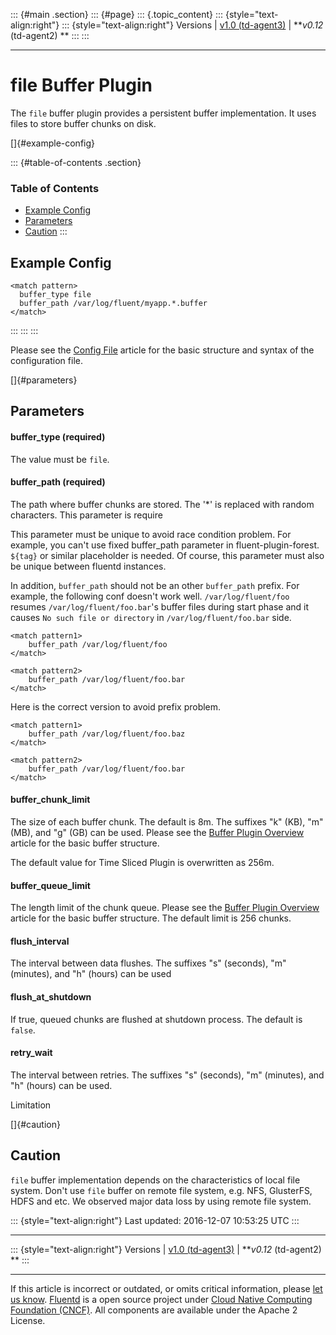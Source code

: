 ::: {#main .section}
::: {#page}
::: {.topic_content}
::: {style="text-align:right"}
::: {style="text-align:right"}
Versions \| [v1.0 (td-agent3)](/v1.0/articles/buf_file) \| ***v0.12*
(td-agent2) **
:::
:::

------------------------------------------------------------------------

file Buffer Plugin
==================

The `file` buffer plugin provides a persistent buffer implementation. It
uses files to store buffer chunks on disk.

[]{#example-config}

::: {#table-of-contents .section}
### Table of Contents

-   [Example Config](#example-config)
-   [Parameters](#parameters)
-   [Caution](#caution)
:::

Example Config
--------------

``` {.CodeRay}
<match pattern>
  buffer_type file
  buffer_path /var/log/fluent/myapp.*.buffer
</match>
```
:::
:::
:::

Please see the [Config File](config-file) article for the basic
structure and syntax of the configuration file.

[]{#parameters}

Parameters
----------

#### buffer\_type (required)

The value must be `file`.

#### buffer\_path (required)

The path where buffer chunks are stored. The '\*' is replaced with
random characters. This parameter is require

This parameter must be unique to avoid race condition problem. For
example, you can't use fixed buffer\_path parameter in
fluent-plugin-forest. `${tag}` or similar placeholder is needed. Of
course, this parameter must also be unique between fluentd instances.

In addition, `buffer_path` should not be an other `buffer_path` prefix.
For example, the following conf doesn't work well. `/var/log/fluent/foo`
resumes `/var/log/fluent/foo.bar`'s buffer files during start phase and
it causes `No such file or directory` in `/var/log/fluent/foo.bar` side.

``` {.CodeRay}
<match pattern1>
    buffer_path /var/log/fluent/foo
</match>

<match pattern2>
    buffer_path /var/log/fluent/foo.bar
</match>
```

Here is the correct version to avoid prefix problem.

``` {.CodeRay}
<match pattern1>
    buffer_path /var/log/fluent/foo.baz
</match>

<match pattern2>
    buffer_path /var/log/fluent/foo.bar
</match>
```

#### buffer\_chunk\_limit

The size of each buffer chunk. The default is 8m. The suffixes "k" (KB),
"m" (MB), and "g" (GB) can be used. Please see the [Buffer Plugin
Overview](buffer-plugin-overview) article for the basic buffer
structure.

The default value for Time Sliced Plugin is overwritten as 256m.

#### buffer\_queue\_limit

The length limit of the chunk queue. Please see the [Buffer Plugin
Overview](buffer-plugin-overview) article for the basic buffer
structure. The default limit is 256 chunks.

#### flush\_interval

The interval between data flushes. The suffixes "s" (seconds), "m"
(minutes), and "h" (hours) can be used

#### flush\_at\_shutdown

If true, queued chunks are flushed at shutdown process. The default is
`false`.

#### retry\_wait

The interval between retries. The suffixes "s" (seconds), "m" (minutes),
and "h" (hours) can be used.

Limitation

[]{#caution}

Caution
-------

`file` buffer implementation depends on the characteristics of local
file system. Don't use `file` buffer on remote file system, e.g. NFS,
GlusterFS, HDFS and etc. We observed major data loss by using remote
file system.

::: {style="text-align:right"}
Last updated: 2016-12-07 10:53:25 UTC
:::

------------------------------------------------------------------------

::: {style="text-align:right"}
Versions \| [v1.0 (td-agent3)](/v1.0/articles/buf_file) \| ***v0.12*
(td-agent2) **
:::

------------------------------------------------------------------------

If this article is incorrect or outdated, or omits critical information,
please [let us
know](https://github.com/fluent/fluentd-docs/issues?state=open).
[Fluentd](http://www.fluentd.org/) is a open source project under [Cloud
Native Computing Foundation (CNCF)](https://cncf.io/). All components
are available under the Apache 2 License.
